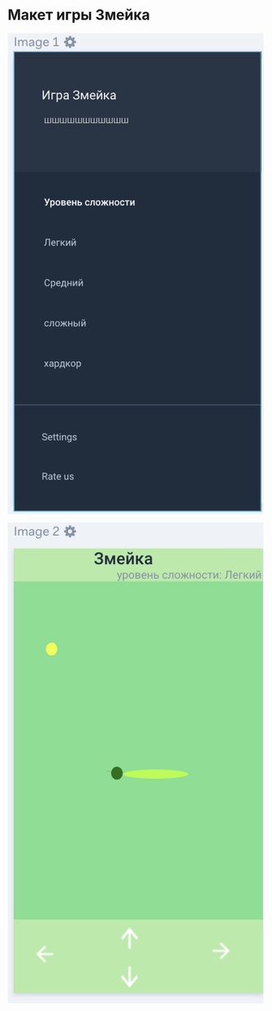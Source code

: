 # Макет игры Змейка

![q](https://raw.githubusercontent.com/ctel-prj-mng/2-wireframe-130218-strijovegor/master/%D0%A1%D0%BD%D0%B8%D0%BC%D0%BE%D0%BA%20%D1%8D%D0%BA%D1%80%D0%B0%D0%BD%D0%B0%202020-01-14%20%D0%B2%2014.08.36.png "q")

![w](https://raw.githubusercontent.com/ctel-prj-mng/2-wireframe-130218-strijovegor/master/%D0%A1%D0%BD%D0%B8%D0%BC%D0%BE%D0%BA%20%D1%8D%D0%BA%D1%80%D0%B0%D0%BD%D0%B0%202020-01-14%20%D0%B2%2014.08.42.png "w")
